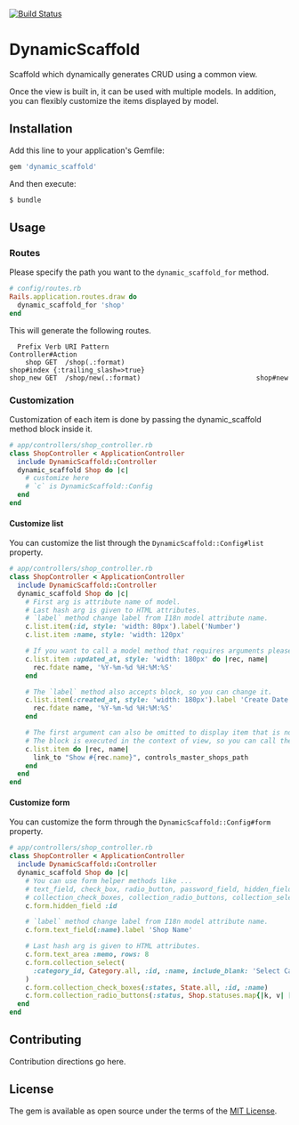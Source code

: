 [![Build Status](https://travis-ci.org/gomo/dynamic_scaffold.svg?branch=master)](https://travis-ci.org/gomo/dynamic_scaffold)

# DynamicScaffold
Scaffold which dynamically generates CRUD using a common view.

Once the view is built in, it can be used with multiple models. In addition, you can flexibly customize the items displayed by model.

## Installation
Add this line to your application's Gemfile:

```ruby
gem 'dynamic_scaffold'
```

And then execute:
```bash
$ bundle
```

## Usage

### Routes

Please specify the path you want to the `dynamic_scaffold_for` method.

```rb
# config/routes.rb
Rails.application.routes.draw do
  dynamic_scaffold_for 'shop'
end
```

This will generate the following routes.

```
  Prefix Verb URI Pattern                                    Controller#Action
    shop GET  /shop(.:format)                                 shop#index {:trailing_slash=>true}
shop_new GET  /shop/new(.:format)                             shop#new
```

### Customization

Customization of each item is done by passing the dynamic_scaffold method block inside it.

```rb
# app/controllers/shop_controller.rb
class ShopController < ApplicationController
  include DynamicScaffold::Controller
  dynamic_scaffold Shop do |c|
    # customize here
    # `c` is DynamicScaffold::Config
  end
end
```

#### Customize list

You can customize the list through the `DynamicScaffold::Config#list` property.

```rb
# app/controllers/shop_controller.rb
class ShopController < ApplicationController
  include DynamicScaffold::Controller
  dynamic_scaffold Shop do |c|
    # First arg is attribute name of model.
    # Last hash arg is given to HTML attributes.
    # `label` method change label from I18n model attribute name.
    c.list.item(:id, style: 'width: 80px').label('Number')
    c.list.item :name, style: 'width: 120px'

    # If you want to call a model method that requires arguments please block.
    c.list.item :updated_at, style: 'width: 180px' do |rec, name|
      rec.fdate name, '%Y-%m-%d %H:%M:%S'
    end

    # The `label` method also accepts block, so you can change it.
    c.list.item(:created_at, style: 'width: 180px').label 'Create Date' do |rec, name|
      rec.fdate name, '%Y-%m-%d %H:%M:%S'
    end

    # The first argument can also be omitted to display item that is not model attribute.
    # The block is executed in the context of view, so you can call the method of view.
    c.list.item do |rec, name|
      link_to "Show #{rec.name}", controls_master_shops_path
    end
  end
end
```

#### Customize form

You can customize the form through the `DynamicScaffold::Config#form` property.

```rb
# app/controllers/shop_controller.rb
class ShopController < ApplicationController
  include DynamicScaffold::Controller
  dynamic_scaffold Shop do |c|
    # You can use form helper methods like ...
    # text_field, check_box, radio_button, password_field, hidden_field, file_field, text_area, color_field
    # collection_check_boxes, collection_radio_buttons, collection_select, grouped_collection_select
    c.form.hidden_field :id

    # `label` method change label from I18n model attribute name.
    c.form.text_field(:name).label 'Shop Name'

    # Last hash arg is given to HTML attributes.
    c.form.text_area :memo, rows: 8
    c.form.collection_select(
      :category_id, Category.all, :id, :name, include_blank: 'Select Category'
    )
    c.form.collection_check_boxes(:states, State.all, :id, :name)
    c.form.collection_radio_buttons(:status, Shop.statuses.map{|k, v| [v, k.titleize]}, :first, :last)
  end
end
```

## Contributing
Contribution directions go here.

## License
The gem is available as open source under the terms of the [MIT License](http://opensource.org/licenses/MIT).
